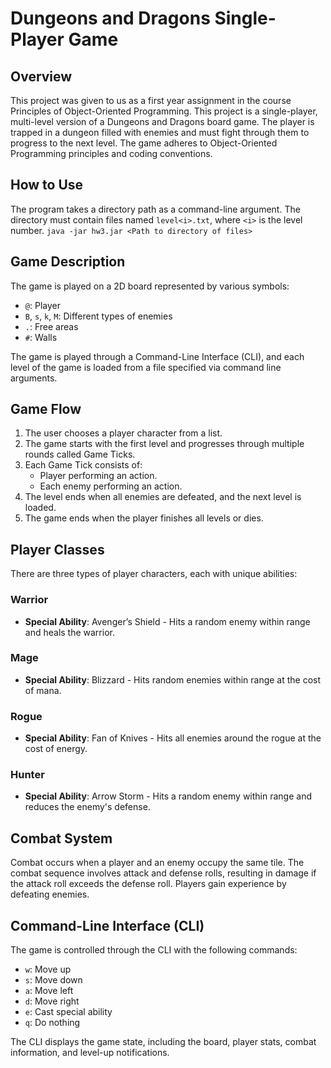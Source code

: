 # Dungeons and Dragons Single-Player Game

## Overview

This project was given to us as a first year assignment in the course Principles of Object-Oriented Programming.
This project is a single-player, multi-level version of a Dungeons and Dragons board game. The player is trapped in a dungeon filled with enemies and must fight through them to progress to the next level. The game adheres to Object-Oriented Programming principles and coding conventions.

## How to Use

The program takes a directory path as a command-line argument. The directory must contain files named `level<i>.txt`, where `<i>` is the level number.
`java -jar hw3.jar <Path to directory of files>`

## Game Description

The game is played on a 2D board represented by various symbols:
- `@`: Player
- `B`, `s`, `k`, `M`: Different types of enemies
- `.`: Free areas
- `#`: Walls

The game is played through a Command-Line Interface (CLI), and each level of the game is loaded from a file specified via command line arguments.

## Game Flow

1. The user chooses a player character from a list.
2. The game starts with the first level and progresses through multiple rounds called Game Ticks.
3. Each Game Tick consists of:
   - Player performing an action.
   - Each enemy performing an action.
4. The level ends when all enemies are defeated, and the next level is loaded.
5. The game ends when the player finishes all levels or dies.

## Player Classes

There are three types of player characters, each with unique abilities:

### Warrior
- **Special Ability**: Avenger’s Shield - Hits a random enemy within range and heals the warrior.

### Mage
- **Special Ability**: Blizzard - Hits random enemies within range at the cost of mana.

### Rogue
- **Special Ability**: Fan of Knives - Hits all enemies around the rogue at the cost of energy.

### Hunter
- **Special Ability**: Arrow Storm - Hits a random enemy within range and reduces the enemy's defense.

## Combat System

Combat occurs when a player and an enemy occupy the same tile. The combat sequence involves attack and defense rolls, resulting in damage if the attack roll exceeds the defense roll. Players gain experience by defeating enemies.

## Command-Line Interface (CLI)

The game is controlled through the CLI with the following commands:
- `w`: Move up
- `s`: Move down
- `a`: Move left
- `d`: Move right
- `e`: Cast special ability
- `q`: Do nothing

The CLI displays the game state, including the board, player stats, combat information, and level-up notifications.
